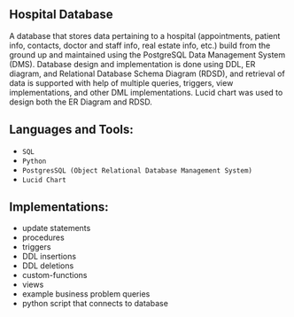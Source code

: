 ## Hospital Database 

A database that stores data pertaining to a hospital (appointments, patient info, contacts, doctor and staff info, real estate info, etc.) build from the ground up and maintained using the PostgreSQL Data Management System (DMS). Database design and implementation is done using DDL, ER diagram, and Relational Database Schema Diagram (RDSD), and retrieval of data is supported with help of multiple queries, triggers, view implementations, and other DML implementations. Lucid chart was used to design both the ER Diagram and RDSD. 

## Languages and Tools: 
 * `SQL`
 * `Python`
 * `PostgresSQL (Object Relational Database Management System)`
 * `Lucid Chart`

## Implementations:
* update statements
* procedures
* triggers
* DDL insertions
* DDL deletions
* custom-functions
* views
* example business problem queries
* python script that connects to database

